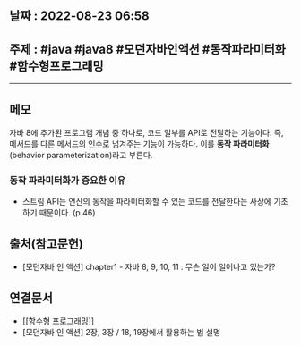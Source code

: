 ## 날짜 : 2022-08-23 06:58

## 주제 : #java #java8 #모던자바인액션 #동작파라미터화 #함수형프로그래밍
----
## 메모
>

자바 8에 추가된 프로그램 개념 중 하나로, 코드 일부를 API로 전달하는 기능이다. 
즉, 메서드를 다른 메서드의 인수로 넘겨주는 기능이 가능하다. 이를 **동작 파라미터화**(behavior parameterization)라고 부른다. 

### 동작 파라미터화가 중요한 이유
- 스트림 API는 연산의 동작을 파라미터화할 수 있는 코드를 전달한다는 사상에 기초하기 때문이다. (p.46)


## 출처(참고문헌)
- [모던자바 인 액션] chapter1 - 자바 8, 9, 10, 11 : 무슨 일이 일어나고 있는가?

## 연결문서
- [[함수형 프로그래밍]]
- [모던자바 인 액션] 2장, 3장 / 18, 19장에서 활용하는 법 설명
